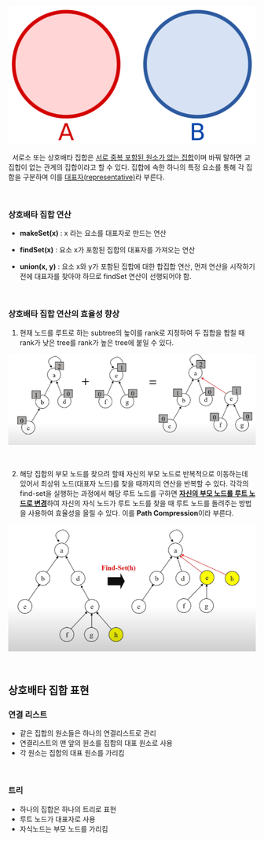 
![disjoint set|400](../images/disjointSet.png)

&nbsp;&nbsp;서로소 또는 상호배타 집합은 <u>서로 중복 포함된 원소가 없는 집합</u>이며 바꿔 말하면 교집합이 없는 관계의 집합이라고 할 수 있다. 집합에 속한 하나의 특정 요소를 통해 각 집합을 구분하며 이를 <u>대표자(representative)</u>라 부른다.

<br>

### **상호배타 집합 연산**

- **makeSet(x)** : x 라는 요소를 대표자로 만드는 연산
- **findSet(x)** : 요소 x가 포함된 집합의 대표자를 가져오는 연산
- **union(x, y)** : 요소 x와 y가 포함된 집합에 대한 합집합 연산, 먼저 연산을 시작하기 전에 대표자를 찾아야 하므로 findSet 연산이 선행되어야 함.
  
  <br>

### **상호배타 집합 연산의 효율성 향상**

1. 현재 노드를 루트로 하는 subtree의 높이를 rank로 지정하여 두 집합을 합칠 때 rank가 낮은 tree를 rank가 높은 tree에 붙일 수 있다.
  
![ranking|500](../images/ranking.png)

<br>

2. 해당 집합의 부모 노드를 찾으려 할때 자신의 부모 노드로 반복적으로 이동하는데 있어서 최상위 노드(대표자 노드)를 찾을 때까지의 연산을 반복할 수 있다. 각각의 find-set을 실행하는 과정에서 해당 루트 노드를 구하면 <u>**자신의 부모 노드를 루트 노드로 변경**</u>하여 자신의 자식 노드가 루트 노드를 찾을 때 루트 노드를 돌려주는 방법을 사용하여 효율성을 올릴 수 있다. 이를 **Path Compression**이라 부른다.

![path compression|500](../images/pathCompression.png)

<br>

## **상호배타 집합 표현**

### **연결 리스트**

- 같은 집합의 원소들은 하나의 연결리스트로 관리
- 연결리스트의 맨 앞의 원소를 집합의 대표 원소로 사용
- 각 원소는 집합의 대표 원소를 가리킴

<br>

### **트리**

- 하나의 집합은 하나의 트리로 표현
- 루트 노드가 대표자로 사용
- 자식노드는 부모 노드를 가리킴
